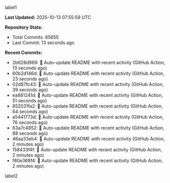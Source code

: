 
label1 
<!-- ACTIVITY_START -->
**Last Updated:** 2025-10-13 07:55:59 UTC

**Repository Stats:**
- Total Commits: 85655
- Last Commit: 13 seconds ago

**Recent Commits:**
- 2b628d969: 🤖 Auto-update README with recent activity (GitHub Action, 13 seconds ago)
- 60b2d146d: 🤖 Auto-update README with recent activity (GitHub Action, 23 seconds ago)
- 02d87fc43: 🤖 Auto-update README with recent activity (GitHub Action, 39 seconds ago)
- ea881241d: 🤖 Auto-update README with recent activity (GitHub Action, 51 seconds ago)
- 852031fa2: 🤖 Auto-update README with recent activity (GitHub Action, 64 seconds ago)
- a5441773d: 🤖 Auto-update README with recent activity (GitHub Action, 76 seconds ago)
- 63a7c4852: 🤖 Auto-update README with recent activity (GitHub Action, 88 seconds ago)
- 46aa33eb4: 🤖 Auto-update README with recent activity (GitHub Action, 2 minutes ago)
- 158433f4f: 🤖 Auto-update README with recent activity (GitHub Action, 2 minutes ago)
- f80e368f4: 🤖 Auto-update README with recent activity (GitHub Action, 2 minutes ago)
<!-- ACTIVITY_END -->

label2
